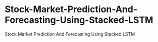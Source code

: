 # Stock-Market-Prediction-And-Forecasting-Using-Stacked-LSTM
Stock Market Prediction And Forecasting Using Stacked LSTM
